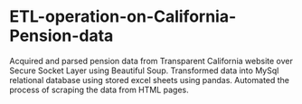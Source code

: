 # ETL-operation-on-California-Pension-data
Acquired and parsed pension data from Transparent California website over Secure Socket Layer using Beautiful Soup. Transformed data into MySql relational database using stored excel sheets using pandas. Automated the process  of scraping the data from HTML pages.
